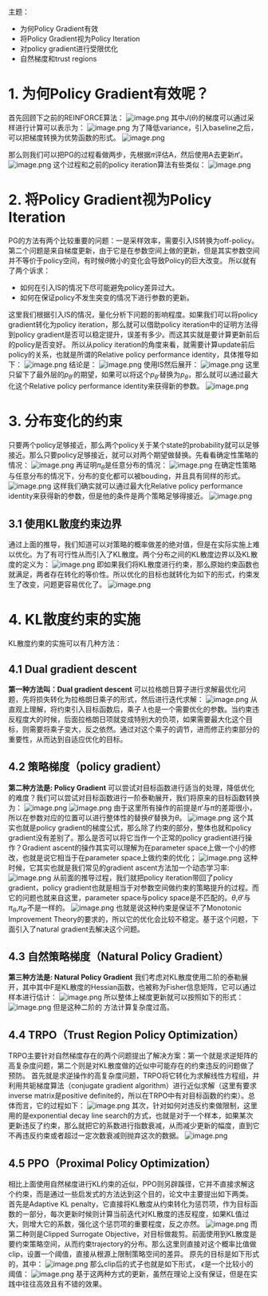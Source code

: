 主题：
* 为何Policy Gradient有效
* 将Policy Gradient视为Policy Iteration
* 对policy gradient进行受限优化
* 自然梯度和trust regions
# 1. 为何Policy Gradient有效呢？
首先回顾下之前的REINFORCE算法：
![image.png](https://upload-images.jianshu.io/upload_images/15463866-8d19aac4bfcb3703.png?imageMogr2/auto-orient/strip%7CimageView2/2/w/1240)
其中$J(\theta)$的梯度可以通过采样进行计算可以表示为：
![image.png](https://upload-images.jianshu.io/upload_images/15463866-87c8fa99ef79243c.png?imageMogr2/auto-orient/strip%7CimageView2/2/w/1240)
为了降低variance，引入baseline之后，可以把梯度转换为优势函数的形式。
![image.png](https://upload-images.jianshu.io/upload_images/15463866-cc5ca81f0acd0ef6.png?imageMogr2/auto-orient/strip%7CimageView2/2/w/1240)

那么则我们可以把PG的过程看做两步，先根据$\pi$评估A，然后使用A去更新$\pi'$。
![image.png](https://upload-images.jianshu.io/upload_images/15463866-787bb6e849e2e9ee.png?imageMogr2/auto-orient/strip%7CimageView2/2/w/1240)
这个过程和之前的policy iteration算法有些类似：
![image.png](https://upload-images.jianshu.io/upload_images/15463866-4dff20ab001c8abd.png?imageMogr2/auto-orient/strip%7CimageView2/2/w/1240)
# 2. 将Policy Gradient视为Policy Iteration
PG的方法有两个比较重要的问题：一是采样效率，需要引入IS转换为off-policy。第二个问题是来自梯度更新，由于它是在参数空间上做的更新，但是其实参数空间并不等价于policy空间，有时候$\theta$微小的变化会导致Policy的巨大改变。
所以就有了两个诉求：
* 如何在引入IS的情况下尽可能避免policy差异过大。
* 如何在保证policy不发生突变的情况下进行参数的更新。

这里我们根据引入IS的情况，量化分析下问题的影响程度。如果我们可以将policy gradient转化为policy iteration，那么就可以借助policy iteration中的证明方法得到policy gradient是否可以稳定提升，误差有多少。而这其实就是要计算更新前后的policy是否变好。
所以从policy iteration的角度来看，就需要计算update前后policy的关系，也就是所谓的Relative policy performance identity，具体推导如下：
![image.png](https://upload-images.jianshu.io/upload_images/15463866-bd7099905bbdfffa.png?imageMogr2/auto-orient/strip%7CimageView2/2/w/1240)
结论是：
![image.png](https://upload-images.jianshu.io/upload_images/15463866-680fc2252f74b889.png?imageMogr2/auto-orient/strip%7CimageView2/2/w/1240)
使用IS然后展开：
![image.png](https://upload-images.jianshu.io/upload_images/15463866-eb8c0c29f492346b.png?imageMogr2/auto-orient/strip%7CimageView2/2/w/1240)
这里只留下了最外层的$p_{\theta'}$的期望，如果可以将这个$p_{\theta'}$替换为$p_{\theta}$，那么就可以通过最大化这个Relative policy performance identity来获得新的参数。
![image.png](https://upload-images.jianshu.io/upload_images/15463866-532c203a9fcc03dd.png?imageMogr2/auto-orient/strip%7CimageView2/2/w/1240)
# 3. 分布变化的约束
只要两个policy足够接近，那么两个policy关于某个state的probability就可以足够接近。那么只要policy足够接近，就可以对两个期望做替换。先看看确定性策略的情况：
![image.png](https://upload-images.jianshu.io/upload_images/15463866-15227ddf4fcb384c.png?imageMogr2/auto-orient/strip%7CimageView2/2/w/1240)
再证明$\pi_\theta$是任意分布的情况：
![image.png](https://upload-images.jianshu.io/upload_images/15463866-f76c75fd1161bc36.png?imageMogr2/auto-orient/strip%7CimageView2/2/w/1240)
在确定性策略与任意分布的情况下，分布的变化都可以被bouding，并且具有同样的形式。
![image.png](https://upload-images.jianshu.io/upload_images/15463866-2d18c2d63bd5d499.png?imageMogr2/auto-orient/strip%7CimageView2/2/w/1240)
这样我们确实就可以通过最大化Relative policy performance identity来获得新的参数，但是他的条件是两个策略足够得接近。
![image.png](https://upload-images.jianshu.io/upload_images/15463866-74ec67f7026f460e.png?imageMogr2/auto-orient/strip%7CimageView2/2/w/1240)
## 3.1 使用KL散度约束边界
通过上面的推导，我们知道可以对策略的概率做差的绝对值，但是在实际实施上难以优化。为了有可行性从而引入了KL散度。两个分布之间的KL散度边界以及KL散度的定义为：
![image.png](https://upload-images.jianshu.io/upload_images/15463866-bae337f80e64af5c.png?imageMogr2/auto-orient/strip%7CimageView2/2/w/1240)
即如果我们将KL散度进行约束，那么原始约束函数也就满足，两者存在转化的等价性。所以优化的目标也就转化为如下的形式，约束发生了改变，问题更容易优化了。
![image.png](https://upload-images.jianshu.io/upload_images/15463866-2326277c249b6d96.png?imageMogr2/auto-orient/strip%7CimageView2/2/w/1240)
# 4. KL散度约束的实施
KL散度约束的实施可以有几种方法：
## 4.1 Dual gradient descent
**第一种方法叫：Dual gradient descent**
可以拉格朗日算子进行求解最优化问题，先将损失转化为拉格朗日乘子的形式，然后进行迭代求解：
![image.png](https://upload-images.jianshu.io/upload_images/15463866-9c855c28a9779423.png?imageMogr2/auto-orient/strip%7CimageView2/2/w/1240)
从直观上理解，将约束引入目标函数后，乘子 $\lambda$也是一个需要优化的参数。当约束违反程度大的时候，后面拉格朗日项就变成特别大的负项，如果需要最大化这个目标，则需要将乘子变大，反之依然。通过对这个乘子的调节，进而修正约束部分的重要性，从而达到自适应优化的目标。

## 4.2 策略梯度（policy gradient）
**第二种方法是: Policy Gradient**
可以尝试对目标函数进行适当的处理，降低优化的难度？我们可以尝试对目标函数进行一阶泰勒展开，我们将原来的目标函数转换为：
![image.png](https://upload-images.jianshu.io/upload_images/15463866-bfeb5a66f55d39d0.png?imageMogr2/auto-orient/strip%7CimageView2/2/w/1240)
![image.png](https://upload-images.jianshu.io/upload_images/15463866-9c6fd2e84b868eea.png?imageMogr2/auto-orient/strip%7CimageView2/2/w/1240)
由于这里所有操作的前提是$\pi'$与$\pi$的差距很小，所以在参数对应的位置可以进行整体性的替换$\theta'$替换为$\theta$。
![image.png](https://upload-images.jianshu.io/upload_images/15463866-dd1833277fb4f9b1.png?imageMogr2/auto-orient/strip%7CimageView2/2/w/1240)
这个其实也就是policy gradient的梯度公式，那么除了约束的部分，整体也就和policy gradient没有差别了。那么是否可以将它当作一个正常的policy gradient进行操作？Gradient ascent的操作其实可以理解为在parameter space上做一个小的修改，也就是说它相当于在parameter space上做约束的优化；
![image.png](https://upload-images.jianshu.io/upload_images/15463866-26a96f73e8540d4d.png?imageMogr2/auto-orient/strip%7CimageView2/2/w/1240)
这种时候，它其实也就是我们常见的gradient ascent方法加一个动态学习率:
![image.png](https://upload-images.jianshu.io/upload_images/15463866-e9ee79a16c39897b.png?imageMogr2/auto-orient/strip%7CimageView2/2/w/1240)
从前面的推导过程，我们就把policy iteration带回了policy gradient，policy gradient也就是相当于对参数空间做约束的策略提升的过程。而它的问题也就来自这里，parameter space与policy space是不匹配的。$\theta$,$\theta'$与$\pi_{\theta}$,$\pi_{\theta'}$不是一样的。
![image.png](https://upload-images.jianshu.io/upload_images/15463866-4333fb1527590778.png?imageMogr2/auto-orient/strip%7CimageView2/2/w/1240)
也就是说这种约束是保证不了Monotonic Improvement Theory的要求的，所以它的优化会比较不稳定。基于这个问题，下面引入了natural gradient去解决这个问题。
## 4.3 自然策略梯度（Natural Policy Gradient）
**第三种方法是: Natural Policy Gradient**
我们考虑对KL散度使用二阶的泰勒展开，其中其中F是KL散度的Hessian函数，也被称为Fisher信息矩阵，它可以通过样本进行估计：
![image.png](https://upload-images.jianshu.io/upload_images/15463866-337f0fa57f0f91bb.png?imageMogr2/auto-orient/strip%7CimageView2/2/w/1240)
所以整体上梯度更新就可以按照如下的形式：
![image.png](https://upload-images.jianshu.io/upload_images/15463866-7a2cd20cab74619b.png?imageMogr2/auto-orient/strip%7CimageView2/2/w/1240)
但是这种二阶的 方法计算复杂度过高。
 ## 4.4 TRPO（Trust Region Policy Optimization）
TRPO主要针对自然梯度存在的两个问题提出了解决方案：第一个就是求逆矩阵的高复杂度问题，第二个则是对KL散度做的近似中可能存在的约束违反的问题做了预防。
首先就是求逆操作的高复杂度问题，TRPO将它转化为求解线性方程组，并利用共轭梯度算法（conjugate gradient algorithm）进行近似求解（这里有要求inverse matrix是positive definite的，所以在TRPO中有对目标函数的约束）。总体而言，它的过程如下：
![image.png](https://upload-images.jianshu.io/upload_images/15463866-0ed79392723e054b.png?imageMogr2/auto-orient/strip%7CimageView2/2/w/1240)
其次，针对如何对违反约束做限制，这里用的是exponential decay line search的方式，也就是对于一个样本，如果某次更新违反了约束，那么就把它的系数进行指数衰减，从而减少更新的幅度，直到它不再违反约束或者超过一定次数衰减则抛弃这次的数据。
![image.png](https://upload-images.jianshu.io/upload_images/15463866-729d7e83b9631821.png?imageMogr2/auto-orient/strip%7CimageView2/2/w/1240)
 ## 4.5 PPO（Proximal Policy Optimization）
相比上面使用自然梯度进行KL约束的近似，PPO则另辟蹊径，它并不直接求解这个约束，而是通过一些启发式的方法达到这个目的，论文中主要提出如下两类。
首先是Adaptive KL penalty，它直接将KL散度从约束转化为惩罚项，作为目标函数的一部分，每次更新时候则计算当前迭代对KL散度的违反程度，如果KL值过大，则增大它的系数，强化这个惩罚项的重要程度，反之亦然。
![image.png](https://upload-images.jianshu.io/upload_images/15463866-49b03c3531a609af.png?imageMogr2/auto-orient/strip%7CimageView2/2/w/1240)
而第二种则是Clipped Surrogate Objective，对目标做裁剪。前面使用到KL散度是要约束策略空间，从而约束trajectory的分布。那么这里则直接对这个概率比值做clip，设置一个阈值，直接从根源上限制策略空间的差异。
原先的目标是如下形式的，其中：
![image.png](https://upload-images.jianshu.io/upload_images/15463866-dcc63960632c966a.png?imageMogr2/auto-orient/strip%7CimageView2/2/w/1240)
那么clip后的式子也就是如下形式， $\epsilon$是一个比较小的阈值：
![image.png](https://upload-images.jianshu.io/upload_images/15463866-4ec56c0e0f48eb70.png?imageMogr2/auto-orient/strip%7CimageView2/2/w/1240)
基于这两种方式的更新，虽然在理论上没有保证，但是在实践中往往高效且有不错的效果。


